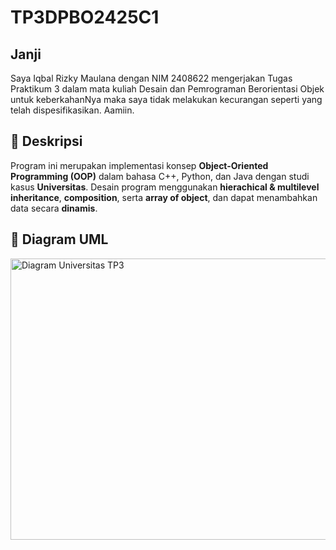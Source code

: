 ﻿# TP3DPBO2425C1

## Janji
Saya Iqbal Rizky Maulana dengan NIM 2408622 mengerjakan Tugas Praktikum 3 dalam mata kuliah Desain dan Pemrograman Berorientasi Objek untuk keberkahanNya maka saya tidak melakukan kecurangan seperti yang telah dispesifikasikan. Aamiin.

## 📖 Deskripsi
Program ini merupakan implementasi konsep **Object-Oriented Programming (OOP)** dalam bahasa C++, Python, dan Java dengan studi kasus **Universitas**. Desain program menggunakan **hierachical & multilevel inheritance**, **composition**, serta **array of object**, dan dapat menambahkan data secara **dinamis**.

## 🏫 Diagram UML
<img width="561" height="450" alt="Diagram Universitas TP3" src="https://github.com/user-attachments/assets/d78ff030-74c2-4c2e-8554-cbd95fcdc489" />
